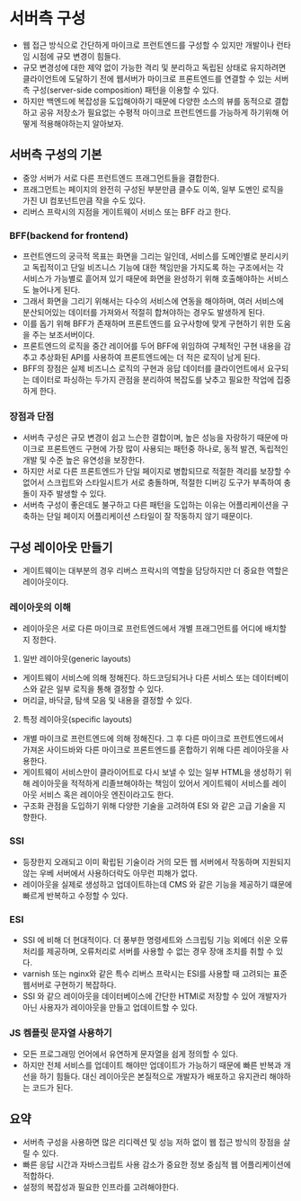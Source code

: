 # 서버측 구성

- 웹 접근 방식으로 간단하게 마이크로 프런트엔드를 구성할 수 있지만 개발이나 런타임 시점에 규모 변경이 힘들다.
- 규모 변경성에 대한 제약 없이 가능한 격리 및 분리하고 독립된 상태로 유지하려면 클라이언트에 도달하기 전에 웹서버가 마이크로 프론트엔드를 연결할 수 있는 서버측 구성(server-side composition) 패턴을 이용할 수 있다.
- 하지만 백엔드에 복잡성을 도입해야하기 때문에 다양한 소스의 뷰를 동적으로 결합하고 공유 저장소가 필요없는 수평적 마이크로 프런트엔드를 가능하게 하기위해 어떻게 적용해야하는지 알아보자.

## 서버측 구성의 기본

- 중앙 서버가 서로 다른 프런트엔드 프래그먼트들을 결합한다.
- 프래그먼트는 페이지의 완전히 구성된 부분만큼 클수도 이쏙, 일부 도멘인 로직을 가진 UI 컴포넌트만큼 작을 수도 있다.
- 리버스 프락시의 지점을 게이트웨이 서비스 또는 BFF 라고 한다.

### BFF(backend for frontend)

- 프런트엔드의 궁극적 목표는 화면을 그리는 일인데, 서비스를 도메인별로 분리시키고 독립적이고 단일 비즈니스 기능에 대한 책임만을 가지도록 하는 구조에서는 각 서비스가 가능별로 흩어져 있기 때문에 화면을 완성하기 위해 호출해야하는 서비스도 늘어나게 된다.
- 그래서 화면을 그리기 위해서는 다수의 서비스에 연동을 해야하며, 여러 서비스에 분산되어있는 데이터를 가져와서 적절히 합쳐야하는 경우도 발생하게 된다.
- 이를 돕기 위해 BFF가 존재하며 프론트엔드를 요구사항에 맞게 구현하기 위한 도움을 주는 보조서버이다.
- 프론트엔드의 로직을 중간 레이어를 두어 BFF에 위임하여 구체적인 구현 내용을 감추고 추상화된 API를 사용하여 프론트엔드에는 더 적은 로직이 남게 된다.
- BFF의 장점은 실제 비즈니스 로직의 구현과 응답 데이터를 클라이언트에서 요구되는 데이터로 파싱하는 두가지 관점을 분리하여 복잡도를 낮추고 필요한 작업에 집중하게 한다.

### 장점과 단점

- 서버측 구성은 규모 변경이 쉽고 느슨한 결합이며, 높은 성능을 자랑하기 때문에 마이크로 프론트엔드 구현에 가장 많이 사용되는 패턴중 하나로, 동적 발견, 독립적인 개발 및 수준 높은 유연성을 보장한다.
- 하지만 서로 다른 프론트엔드가 단일 페이지로 병합되므로 적절한 격리를 보장할 수 없어서 스크립트와 스타일시트가 서로 충돌하며, 적절한 디버깅 도구가 부족하여 충돌이 자주 발생할 수 있다.
- 서버측 구성이 좋은데도 불구하고 다른 패턴을 도입하는 이유는 어플리케이션을 구축하는 단일 페이지 어플리케이션 스타일이 잘 작동하지 않기 때문이다.

## 구성 레이아웃 만들기

- 게이트웨이는 대부분의 경우 리버스 프락시의 역할을 담당하지만 더 중요한 역할은 레이아웃이다.

### 레이아웃의 이해

- 레이아웃은 서로 다른 마이크로 프런트엔드에서 개별 프래그먼트를 어디에 배치할지 정한다.

1. 일반 레이아웃(generic layouts)

- 게이트웨이 서비스에 의해 정해진다. 하드코딩되거나 다른 서비스 또는 데이터베이스와 같은 일부 로직을 통해 결정할 수 있다.
- 머리글, 바닥글, 탐색 모음 및 내용을 결정할 수 있다.

2. 특정 레이아웃(specific layouts)

- 개별 마이크로 프런트엔드에 의해 정해진다. 그 후 다른 마이크로 프런트엔드에서 가져온 사이드바와 다른 마이크로 프론트엔드를 혼합하기 위해 다른 레이아웃을 사용한다.
- 게이트웨이 서비스만이 클라이어트로 다시 보낼 수 있는 일부 HTML을 생성하기 위해 레이아웃을 적적하게 리졸브해야하는 책임이 있어서 게이트웨이 서비스를 레이아웃 서비스 혹은 레이아웃 엔진이라고도 한다.
- 구조화 관점을 도입하기 위해 다양한 기술을 고려하여 ESI 와 같은 고급 기술을 지향한다.

### SSI

- 등장한지 오래되고 이미 확립된 기술이라 거의 모든 웹 서버에서 작동하며 지원되지 않는 우베 서버에서 사용하더락도 아무런 피해가 없다.
- 레이아웃을 실제로 생성하고 업데이트하는데 CMS 와 같은 기능을 제공하기 떄문에 빠르게 반복하고 수정할 수 있다.

### ESI

- SSI 에 비해 더 현대적이다. 더 풍부한 명령세트와 스크립팅 기능 외에더 쉬운 오류처리를 제공하며, 오류처리로 서버를 사용할 수 없는 경우 장애 조치를 취할 수 있다.
- varnish 또는 nginx와 같은 특수 리버스 프락시는 ESI를 사용할 때 고려되는 표준 웹서버로 구현하기 복잡하다.
- SSI 와 같으 레이아웃을 데이터베이스에 간단한 HTMl로 저장할 수 있어 개발자가 아닌 사용자가 레이아웃을 만들고 업데이트할 수 있다.

### JS 켐플릿 문자열 사용하기

- 모든 프로그래밍 언어에서 유연하게 문자열을 쉽게 정의할 수 있다.
- 하지만 전체 서비스를 업데이트 해야만 업데이트가 가능하기 때문에 빠른 반복과 개선을 하기 힘들다. 대신 레이아웃은 본질적으로 개발자가 배포하고 유지관리 해야하는 코드가 된다.

## 요약

- 서버측 구성을 사용하면 많은 리디렉션 및 성능 저하 없이 웹 접근 방식의 장점을 살릴 수 있다.
- 빠른 응답 시간과 자바스크립트 사용 감소가 중요한 정보 중심적 웹 어플리케이션에 적합하다.
- 설정의 복잡성과 필요한 인프라를 고려해야한다.

